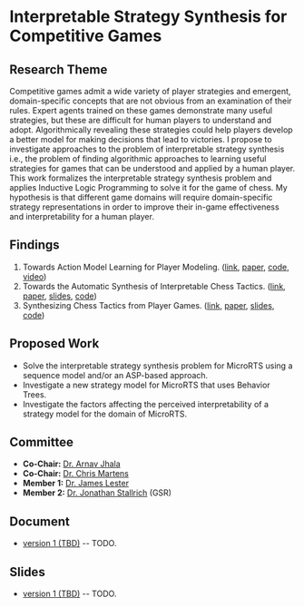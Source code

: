 # Interpretable Strategy Synthesis for Competitive Games

## Research Theme

Competitive games admit a wide variety of player strategies and emergent, domain-specific concepts that are not obvious
from an examination of their rules. Expert agents trained on these games demonstrate many useful strategies, but these
are difficult for human players to understand and adopt. Algorithmically revealing these strategies could help players
develop a better model for making decisions that lead to victories. I propose to investigate approaches to the problem
of interpretable strategy synthesis i.e., the problem of finding algorithmic approaches to learning useful strategies
for games that can be understood and applied by a human player. This work formalizes the interpretable strategy
synthesis problem and applies Inductive Logic Programming to solve it for the game of chess. My hypothesis is that
different game domains will require domain-specific strategy representations in order to improve their in-game
effectiveness and interpretability for a human player.


## Findings

1. Towards Action Model Learning for Player Modeling. ([link](https://www.aaai.org/ojs/index.php/AIIDE/article/view/7436), [paper](https://abhijeetkrishnan.me/assets/docs/AML_for_Player_Modeling.pdf), [code](https://github.com/AbhijeetKrishnan/aml-for-player-modeling), [video](https://youtu.be/N2rfOBfT-ZE))
2. Towards the Automatic Synthesis of Interpretable Chess Tactics. ([link](https://sites.google.com/view/eaai-ws-2022/program), [paper](https://abhijeetkrishnan.me/assets/docs/Interpretable_Chess_Tactics.pdf), [slides](https://abhijeetkrishnan.me/assets/docs/EAAI_22_Presentation.pdf), [code](https://github.com/AbhijeetKrishnan/tactics))
3. Synthesizing Chess Tactics from Player Games. ([link](https://skatgame.net/mburo/aiide22ws/), [paper](https://abhijeetkrishnan.me/assets/docs/AIIDE_22_Paper_Synthesizing_Chess_Tactics_from_Player_Games.pdf), [slides](https://abhijeetkrishnan.me/assets/docs/AIIDE_22_SG_Presentation.pdf), [code](https://github.com/AbhijeetKrishnan/interpretable-chess-tactics/releases/tag/v1.0))

## Proposed Work

- Solve the interpretable strategy synthesis problem for MicroRTS using a sequence model and/or an ASP-based approach.
- Investigate a new strategy model for MicroRTS that uses Behavior Trees.
- Investigate the factors affecting the perceived interpretability of a strategy model for the domain of MicroRTS.

## Committee
- **Co-Chair:** [Dr. Arnav Jhala](https://www.csc.ncsu.edu/people/ahjhala)
- **Co-Chair:** [Dr. Chris Martens](https://www.convivial.tools/)
- **Member 1:** [Dr. James Lester](https://www.intellimedia.ncsu.edu/people/lester/)
- **Member 2:** [Dr. Jonathan Stallrich](https://jonstallrich.com/) (GSR)

## Document
- [version 1 (TBD)]() -- TODO.

## Slides

- [version 1 (TBD)]() -- TODO.

